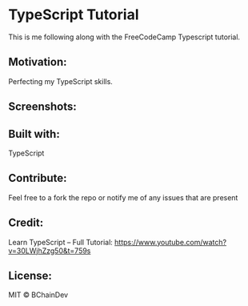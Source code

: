 # TypeScript Tutorial

This is me following along with the FreeCodeCamp Typescript tutorial. 


## Motivation:

Perfecting my TypeScript skills.

## Screenshots:


## Built with:
TypeScript


## Contribute:
Feel free to a fork the repo or notify me of any issues that are present

## Credit:

Learn TypeScript – Full Tutorial:
https://www.youtube.com/watch?v=30LWjhZzg50&t=759s

## License:

MIT © BChainDev
